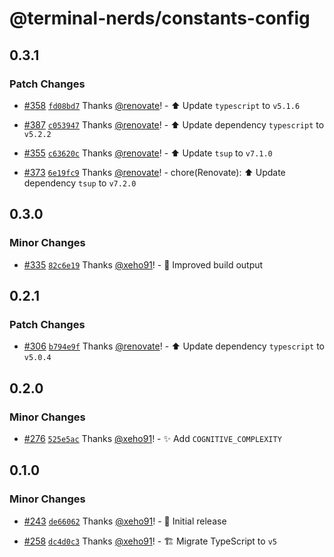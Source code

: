# @terminal-nerds/constants-config<!-- markdownlint-disable line-length list-marker-space no-duplicate-header ul-style -->

## 0.3.1

### Patch Changes

- [#358](https://github.com/terminal-nerds/configs/pull/358) [`fd08bd7`](https://github.com/terminal-nerds/configs/commit/fd08bd7193f64a5f60db9f3fbe45ffea0a2791fd) Thanks [@renovate](https://github.com/apps/renovate)! - ⬆️ Update `typescript` to `v5.1.6`

- [#387](https://github.com/terminal-nerds/configs/pull/387) [`c053947`](https://github.com/terminal-nerds/configs/commit/c053947dd01f6f9afec5a8e39a7094b3e9ffda62) Thanks [@renovate](https://github.com/apps/renovate)! - ⬆️ Update dependency `typescript` to `v5.2.2`

- [#355](https://github.com/terminal-nerds/configs/pull/355) [`c63620c`](https://github.com/terminal-nerds/configs/commit/c63620c0b5c60a27a2927e4a461c7d82b3bab403) Thanks [@renovate](https://github.com/apps/renovate)! - ⬆️ Update `tsup` to `v7.1.0`

- [#373](https://github.com/terminal-nerds/configs/pull/373) [`6e19fc9`](https://github.com/terminal-nerds/configs/commit/6e19fc93706f2ca587cf4a6fbe4108321bc92953) Thanks [@renovate](https://github.com/apps/renovate)! - chore(Renovate): ⬆️ Update dependency `tsup` to `v7.2.0`

## 0.3.0

### Minor Changes

- [#335](https://github.com/terminal-nerds/configs/pull/335) [`82c6e19`](https://github.com/terminal-nerds/configs/commit/82c6e19f5cd0db2b00f75ce4fccac8fa43d4777e) Thanks [@xeho91](https://github.com/xeho91)! - 🔧 Improved build output

## 0.2.1

### Patch Changes

- [#306](https://github.com/terminal-nerds/configs/pull/306) [`b794e9f`](https://github.com/terminal-nerds/configs/commit/b794e9f973d4b5654d4250891a8c353fbbc78934) Thanks [@renovate](https://github.com/apps/renovate)! - ⬆️ Update dependency `typescript` to `v5.0.4`

## 0.2.0

### Minor Changes

- [#276](https://github.com/terminal-nerds/configs/pull/276) [`525e5ac`](https://github.com/terminal-nerds/configs/commit/525e5acb8b2e73f05b94b4f6d93a612cf6b43eb7) Thanks [@xeho91](https://github.com/xeho91)! - ✨ Add `COGNITIVE_COMPLEXITY`

## 0.1.0

### Minor Changes

- [#243](https://github.com/terminal-nerds/configs/pull/243) [`de66062`](https://github.com/terminal-nerds/configs/commit/de660626f8f8463120f51be3ceea25e520cd1d5e) Thanks [@xeho91](https://github.com/xeho91)! - 🎉 Initial release

- [#258](https://github.com/terminal-nerds/configs/pull/258) [`dc4d0c3`](https://github.com/terminal-nerds/configs/commit/dc4d0c33897508fe665e099c1ab939484bb5dd85) Thanks [@xeho91](https://github.com/xeho91)! - 🏗 Migrate TypeScript to `v5`
